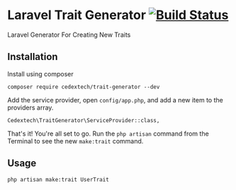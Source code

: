 # Laravel Trait Generator [![Build Status](https://travis-ci.com/musamamasood/trait-generator.svg?branch=master)](https://travis-ci.com/musamamasood/trait-generator)
Laravel Generator For Creating New Traits

## Installation

Install using composer
```
composer require cedextech/trait-generator --dev
```

Add the service provider, open `config/app.php`, and add a new item to the providers array.

```
Cedextech\TraitGenerator\ServiceProvider::class,
```

That's it! You're all set to go. Run the `php artisan` command from the Terminal to see the new `make:trait` command.

## Usage

```
php artisan make:trait UserTrait
```
